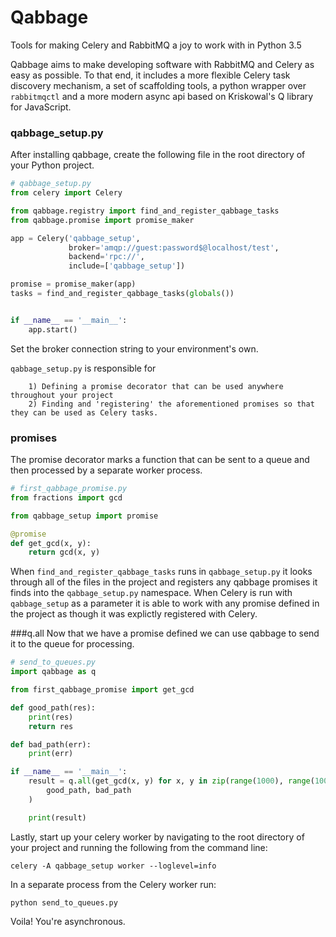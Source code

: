 # Qabbage
Tools for making Celery and RabbitMQ a joy to work with in Python 3.5

Qabbage aims to make developing software with RabbitMQ and Celery as easy as possible. To that end, it includes
a more flexible Celery task discovery mechanism, a set of scaffolding tools, a python wrapper over `rabbitmqctl` and
a more modern async api based on Kriskowal's Q library for JavaScript.

### qabbage_setup.py

After installing qabbage, create the following file in the root directory of your Python project.


```python
# qabbage_setup.py
from celery import Celery

from qabbage.registry import find_and_register_qabbage_tasks
from qabbage.promise import promise_maker

app = Celery('qabbage_setup',
             broker='amqp://guest:password$@localhost/test',
             backend='rpc://',
             include=['qabbage_setup'])

promise = promise_maker(app)
tasks = find_and_register_qabbage_tasks(globals())


if __name__ == '__main__':
    app.start()
```
Set the broker connection string to your environment's own.

`qabbage_setup.py` is responsible for

        1) Defining a promise decorator that can be used anywhere throughout your project
        2) Finding and 'registering' the aforementioned promises so that they can be used as Celery tasks.


### promises
The promise decorator marks a function that can be sent to a queue and then processed by a separate worker process.
```python
# first_qabbage_promise.py
from fractions import gcd

from qabbage_setup import promise

@promise
def get_gcd(x, y):
    return gcd(x, y)
```
When `find_and_register_qabbage_tasks` runs in `qabbage_setup.py` it looks through all of the files in the project and
registers any qabbage promises it finds into the `qabbage_setup.py` namespace. When Celery is run with `qabbage_setup` as a parameter
it is able to work with any promise defined in the project as though it was explictly registered with Celery.

###q.all
Now that we have a promise defined we can use qabbage to send it to the queue for processing.
```python
# send_to_queues.py
import qabbage as q

from first_qabbage_promise import get_gcd

def good_path(res):
    print(res)
    return res

def bad_path(err):
    print(err)

if __name__ == '__main__':
    result = q.all(get_gcd(x, y) for x, y in zip(range(1000), range(1000))).then(
        good_path, bad_path
    )

    print(result)
```
Lastly, start up your celery worker by navigating to the root directory of your project and running the following
from the command line:

`celery -A qabbage_setup worker --loglevel=info`

In a separate process from the Celery worker run:

`python send_to_queues.py`

Voila! You're asynchronous.